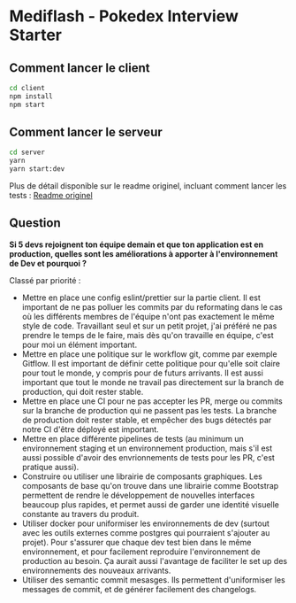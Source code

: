 # Mediflash - Pokedex Interview Starter

## Comment lancer le client

```bash
cd client
npm install
npm start
```

## Comment lancer le serveur

```bash
cd server
yarn
yarn start:dev
```

Plus de détail disponible sur le readme originel, incluant comment lancer les tests : [Readme originel](server/README.md)

## Question

**Si 5 devs rejoignent ton équipe demain et que ton application est en production, quelles sont les améliorations à apporter à l'environnement de Dev et pourquoi ?**

Classé par priorité :

- Mettre en place une config eslint/prettier sur la partie client. Il est important de ne pas polluer les commits par du reformating dans le cas où les différents membres de l'équipe n'ont pas exactement le même style de code. Travaillant seul et sur un petit projet, j'ai préféré ne pas prendre le temps de le faire, mais dès qu'on travaille en équipe, c'est pour moi un élément important.
- Mettre en place une politique sur le workflow git, comme par exemple Gitflow. Il est important de définir cette politique pour qu'elle soit claire pour tout le monde, y compris pour de futurs arrivants. Il est aussi important que tout le monde ne travail pas directement sur la branch de production, qui doit rester stable.
- Mettre en place une CI pour ne pas accepter les PR, merge ou commits sur la branche de production qui ne passent pas les tests. La branche de production doit rester stable, et empêcher des bugs détectés par notre CI d'être déployé est important.
- Mettre en place différente pipelines de tests (au minimum un environnement staging et un environnement production, mais s'il est aussi possible d'avoir des envrionnements de tests pour les PR, c'est pratique aussi).
- Construire ou utiliser une librairie de composants graphiques. Les composants de base qu'on trouve dans une librairie comme Bootstrap permettent de rendre le développement de nouvelles interfaces beaucoup plus rapides, et permet aussi de garder une identité visuelle constante au travers du produit.
- Utiliser docker pour uniformiser les environnements de dev (surtout avec les outils externes comme postgres qui pourraient s'ajouter au projet). Pour s'assurer que chaque dev test bien dans le même environnement, et pour facilement reproduire l'environnement de production au besoin. Ça aurait aussi l'avantage de faciliter le set up des environnements des nouveaux arrivants.
- Utiliser des semantic commit mesasges. Ils permettent d'uniformiser les messages de commit, et de générer facilement des changelogs.
